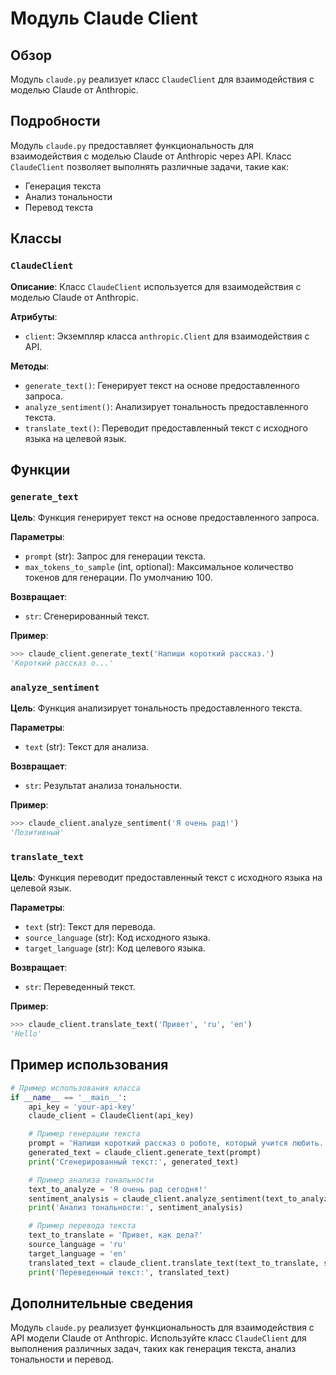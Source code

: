 # Модуль Claude Client

## Обзор

Модуль `claude.py` реализует класс `ClaudeClient` для взаимодействия с моделью Claude от Anthropic. 

## Подробности

Модуль `claude.py` предоставляет функциональность для взаимодействия с моделью Claude от Anthropic через API. Класс `ClaudeClient` позволяет выполнять различные задачи, такие как:

* Генерация текста
* Анализ тональности
* Перевод текста

## Классы

### `ClaudeClient`

**Описание**: Класс `ClaudeClient` используется для взаимодействия с моделью Claude от Anthropic. 

**Атрибуты**:
* `client`: Экземпляр класса `anthropic.Client` для взаимодействия с API.

**Методы**:
* `generate_text()`:  Генерирует текст на основе предоставленного запроса.
* `analyze_sentiment()`: Анализирует тональность предоставленного текста.
* `translate_text()`:  Переводит предоставленный текст с исходного языка на целевой язык.

## Функции

### `generate_text`

**Цель**: Функция генерирует текст на основе предоставленного запроса.

**Параметры**:
* `prompt` (str): Запрос для генерации текста.
* `max_tokens_to_sample` (int, optional): Максимальное количество токенов для генерации. По умолчанию 100.

**Возвращает**:
* `str`: Сгенерированный текст.

**Пример**:
```python
>>> claude_client.generate_text('Напиши короткий рассказ.')
'Короткий рассказ о...'
```

### `analyze_sentiment`

**Цель**:  Функция анализирует тональность предоставленного текста.

**Параметры**:
* `text` (str): Текст для анализа.

**Возвращает**:
* `str`: Результат анализа тональности.

**Пример**:
```python
>>> claude_client.analyze_sentiment('Я очень рад!')
'Позитивный'
```

### `translate_text`

**Цель**:  Функция переводит предоставленный текст с исходного языка на целевой язык.

**Параметры**:
* `text` (str): Текст для перевода.
* `source_language` (str): Код исходного языка.
* `target_language` (str): Код целевого языка.

**Возвращает**:
* `str`: Переведенный текст.

**Пример**:
```python
>>> claude_client.translate_text('Привет', 'ru', 'en')
'Hello'
```

## Пример использования

```python
# Пример использования класса
if __name__ == '__main__':
    api_key = 'your-api-key'
    claude_client = ClaudeClient(api_key)

    # Пример генерации текста
    prompt = 'Напиши короткий рассказ о роботе, который учится любить.'
    generated_text = claude_client.generate_text(prompt)
    print('Сгенерированный текст:', generated_text)

    # Пример анализа тональности
    text_to_analyze = 'Я очень рад сегодня!'
    sentiment_analysis = claude_client.analyze_sentiment(text_to_analyze)
    print('Анализ тональности:', sentiment_analysis)

    # Пример перевода текста
    text_to_translate = 'Привет, как дела?'
    source_language = 'ru'
    target_language = 'en'
    translated_text = claude_client.translate_text(text_to_translate, source_language, target_language)
    print('Переведенный текст:', translated_text)
```

## Дополнительные сведения

Модуль `claude.py` реализует функциональность для взаимодействия с API модели Claude от Anthropic. Используйте класс `ClaudeClient` для выполнения различных задач, таких как генерация текста, анализ тональности и перевод.